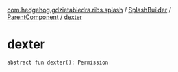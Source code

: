 [com.hedgehog.gdzietabiedra.ribs.splash](../../index.md) / [SplashBuilder](../index.md) / [ParentComponent](index.md) / [dexter](./dexter.md)

# dexter

`abstract fun dexter(): Permission`